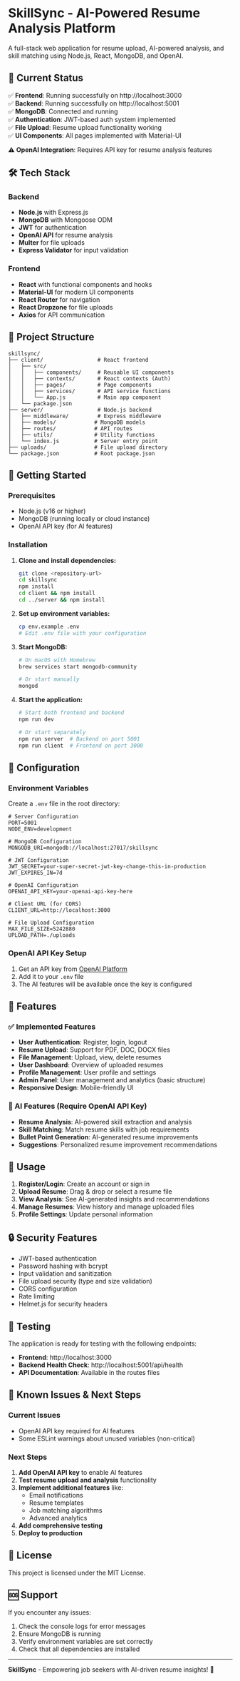 # SkillSync - AI-Powered Resume Analysis Platform

A full-stack web application for resume upload, AI-powered analysis, and skill matching using Node.js, React, MongoDB, and OpenAI.

## 🚀 Current Status

✅ **Frontend**: Running successfully on http://localhost:3000  
✅ **Backend**: Running successfully on http://localhost:5001  
✅ **MongoDB**: Connected and running  
✅ **Authentication**: JWT-based auth system implemented  
✅ **File Upload**: Resume upload functionality working  
✅ **UI Components**: All pages implemented with Material-UI  

⚠️ **OpenAI Integration**: Requires API key for resume analysis features

## 🛠️ Tech Stack

### Backend
- **Node.js** with Express.js
- **MongoDB** with Mongoose ODM
- **JWT** for authentication
- **OpenAI API** for resume analysis
- **Multer** for file uploads
- **Express Validator** for input validation

### Frontend
- **React** with functional components and hooks
- **Material-UI** for modern UI components
- **React Router** for navigation
- **React Dropzone** for file uploads
- **Axios** for API communication

## 📁 Project Structure

```
skillsync/
├── client/                 # React frontend
│   ├── src/
│   │   ├── components/     # Reusable UI components
│   │   ├── contexts/       # React contexts (Auth)
│   │   ├── pages/          # Page components
│   │   ├── services/       # API service functions
│   │   └── App.js          # Main app component
│   └── package.json
├── server/                 # Node.js backend
│   ├── middleware/         # Express middleware
│   ├── models/            # MongoDB models
│   ├── routes/            # API routes
│   ├── utils/             # Utility functions
│   └── index.js           # Server entry point
├── uploads/               # File upload directory
└── package.json           # Root package.json
```

## 🚀 Getting Started

### Prerequisites
- Node.js (v16 or higher)
- MongoDB (running locally or cloud instance)
- OpenAI API key (for AI features)

### Installation

1. **Clone and install dependencies:**
   ```bash
   git clone <repository-url>
   cd skillsync
   npm install
   cd client && npm install
   cd ../server && npm install
   ```

2. **Set up environment variables:**
   ```bash
   cp env.example .env
   # Edit .env file with your configuration
   ```

3. **Start MongoDB:**
   ```bash
   # On macOS with Homebrew
   brew services start mongodb-community
   
   # Or start manually
   mongod
   ```

4. **Start the application:**
   ```bash
   # Start both frontend and backend
   npm run dev
   
   # Or start separately
   npm run server  # Backend on port 5001
   npm run client  # Frontend on port 3000
   ```

## 🔧 Configuration

### Environment Variables

Create a `.env` file in the root directory:

```env
# Server Configuration
PORT=5001
NODE_ENV=development

# MongoDB Configuration
MONGODB_URI=mongodb://localhost:27017/skillsync

# JWT Configuration
JWT_SECRET=your-super-secret-jwt-key-change-this-in-production
JWT_EXPIRES_IN=7d

# OpenAI Configuration
OPENAI_API_KEY=your-openai-api-key-here

# Client URL (for CORS)
CLIENT_URL=http://localhost:3000

# File Upload Configuration
MAX_FILE_SIZE=5242880
UPLOAD_PATH=./uploads
```

### OpenAI API Key Setup

1. Get an API key from [OpenAI Platform](https://platform.openai.com/api-keys)
2. Add it to your `.env` file
3. The AI features will be available once the key is configured

## 📱 Features

### ✅ Implemented Features
- **User Authentication**: Register, login, logout
- **Resume Upload**: Support for PDF, DOC, DOCX files
- **File Management**: Upload, view, delete resumes
- **User Dashboard**: Overview of uploaded resumes
- **Profile Management**: User profile and settings
- **Admin Panel**: User management and analytics (basic structure)
- **Responsive Design**: Mobile-friendly UI

### 🔄 AI Features (Require OpenAI API Key)
- **Resume Analysis**: AI-powered skill extraction and analysis
- **Skill Matching**: Match resume skills with job requirements
- **Bullet Point Generation**: AI-generated resume improvements
- **Suggestions**: Personalized resume improvement recommendations

## 🎯 Usage

1. **Register/Login**: Create an account or sign in
2. **Upload Resume**: Drag & drop or select a resume file
3. **View Analysis**: See AI-generated insights and recommendations
4. **Manage Resumes**: View history and manage uploaded files
5. **Profile Settings**: Update personal information

## 🔒 Security Features

- JWT-based authentication
- Password hashing with bcrypt
- Input validation and sanitization
- File upload security (type and size validation)
- CORS configuration
- Rate limiting
- Helmet.js for security headers

## 🧪 Testing

The application is ready for testing with the following endpoints:

- **Frontend**: http://localhost:3000
- **Backend Health Check**: http://localhost:5001/api/health
- **API Documentation**: Available in the routes files

## 🚧 Known Issues & Next Steps

### Current Issues
- OpenAI API key required for AI features
- Some ESLint warnings about unused variables (non-critical)

### Next Steps
1. **Add OpenAI API key** to enable AI features
2. **Test resume upload and analysis** functionality
3. **Implement additional features** like:
   - Email notifications
   - Resume templates
   - Job matching algorithms
   - Advanced analytics
4. **Add comprehensive testing**
5. **Deploy to production**



## 📄 License

This project is licensed under the MIT License.

## 🆘 Support

If you encounter any issues:
1. Check the console logs for error messages
2. Ensure MongoDB is running
3. Verify environment variables are set correctly
4. Check that all dependencies are installed

---

**SkillSync** - Empowering job seekers with AI-driven resume insights! 🚀 
